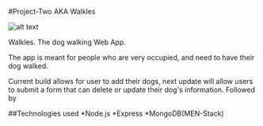#Project-Two AKA Walkles

![alt text](https://imgur.com/a/KZZv3dz "Walkes")

Walkles. The dog walking Web App.

The app is meant for people who are very occupied, and need to have
their dog walked.

Current build allows for user to add their dogs,
next update will allow users to submit a form that can delete or update their 
dog's information. Followed by

##Technologies used
*Node.js 
*Express 
*MongoDB(MEN-Stack)
